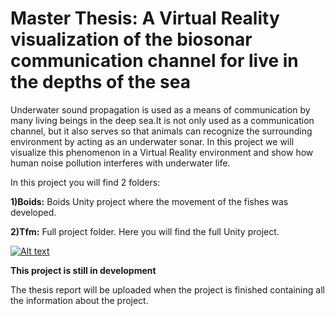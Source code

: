 # Master Thesis: A Virtual Reality visualization of the biosonar communication channel for live in the depths of the sea

Underwater sound propagation is used as a means of communication by many living beings in the deep sea.It is not only used as a communication channel, but it also serves so that animals can recognize the surrounding environment by acting as an underwater sonar. In this project we will visualize this phenomenon in a Virtual Reality environment and show how human noise pollution interferes with underwater life.

In this project you will find 2 folders:

**1)Boids:** Boids Unity project where the movement of the fishes was developed. 

**2)Tfm:** Full project folder. Here you will find the full Unity project.

[![Alt text](https://img.youtube.com/vi/VID/0.jpg)](https://www.youtube.com/watch?v=VID)


**This project is still in development**

The thesis report will be uploaded when the project is finished containing all the information about the project.
